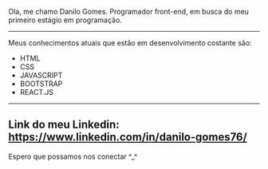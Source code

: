 Ola, me chamo Danilo Gomes. Programador front-end, em busca do meu primeiro estágio em programação.

--------------------
Meus conhecimentos atuais que estão em desenvolvimento costante são:

- HTML
- CSS
- JAVASCRIPT
- BOOTSTRAP
- REACT.JS
--------------------
Link do meu Linkedin: https://www.linkedin.com/in/danilo-gomes76/
--------------------
Espero que possamos nos conectar ^_^
